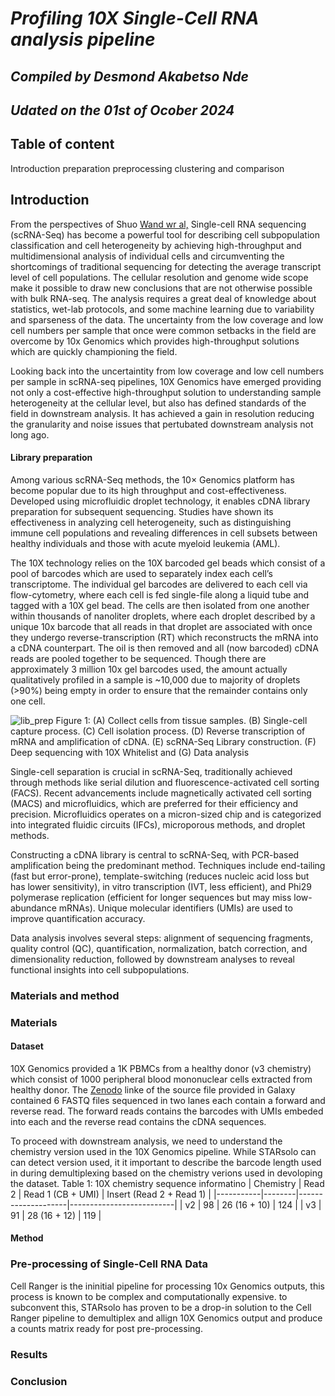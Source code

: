 # *Profiling 10X Single-Cell RNA analysis pipeline*

## *Compiled by Desmond Akabetso Nde*

## *Udated on the 01st of Ocober 2024*

## Table of content

 Introduction
 preparation
 preprocessing
 clustering and comparison


## Introduction

From the perspectives of Shuo [Wand wr al,](https://www.ncbi.nlm.nih.gov/pmc/articles/PMC9918030/) Single-cell RNA sequencing (scRNA-Seq) has become a powerful tool for describing cell subpopulation classification and cell heterogeneity by achieving high-throughput and multidimensional analysis of individual cells and circumventing the shortcomings of traditional sequencing for detecting the average transcript level of cell populations. The cellular resolution and genome wide scope make it possible to draw new conclusions that are not otherwise possible with bulk RNA-seq. The analysis requires a great deal of knowledge about statistics, wet-lab protocols, and some machine learning due to variability and sparseness of the data. The uncertainty from the low coverage and low cell numbers per sample that once were common setbacks in the field are overcome by 10x Genomics which provides high-throughput solutions which are quickly championing the field.

Looking back into the uncertaintity from low coverage and low cell numbers per sample in scRNA-seq pipelines, 10X Genomics have emerged providing not only a cost-effective high-throughput solution to understanding sample heterogeneity at the cellular level, but also has defined standards of the field in downstream analysis. It has achieved a gain in resolution reducing the granularity and noise issues that pertubated downstream analysis not long ago.

#### Library preparation

Among various scRNA-Seq methods, the 10× Genomics platform has become popular due to its high throughput and cost-effectiveness. Developed using microfluidic droplet technology, it enables cDNA library preparation for subsequent sequencing. Studies have shown its effectiveness in analyzing cell heterogeneity, such as distinguishing immune cell populations and revealing differences in cell subsets between healthy individuals and those with acute myeloid leukemia (AML).

The 10X technology relies on the 10X barcoded gel beads which consist of a pool of barcodes which are used to separately index each cell’s transcriptome. The individual gel barcodes are delivered to each cell via flow-cytometry, where each cell is fed single-file along a liquid tube and tagged with a 10X gel bead. The cells are then isolated from one another within thousands of nanoliter droplets, where each droplet described by a unique 10x barcode that all reads in that droplet are associated with once they undergo reverse-transcription (RT) which reconstructs the mRNA into a cDNA counterpart. The oil is then removed and all (now barcoded) cDNA reads are pooled together to be sequenced.
Though there are approximately 3 million 10x gel barcodes used, the amount actually qualitatively profiled in a sample is ~10,000 due to majority of droplets (>90%) being empty in order to ensure that the remainder contains only one cell.

![lib_prep](data/lib_prep.png)
Figure 1: (A) Collect cells from tissue samples. (B) Single-cell capture process. (C) Cell isolation process. (D) Reverse transcription of mRNA and amplification of cDNA. (E) scRNA-Seq Library construction. (F) Deep sequencing with 10X Whitelist and (G) Data analysis

Single-cell separation is crucial in scRNA-Seq, traditionally achieved through methods like serial dilution and fluorescence-activated cell sorting (FACS). Recent advancements include magnetically activated cell sorting (MACS) and microfluidics, which are preferred for their efficiency and precision. Microfluidics operates on a micron-sized chip and is categorized into integrated fluidic circuits (IFCs), microporous methods, and droplet methods.

Constructing a cDNA library is central to scRNA-Seq, with PCR-based amplification being the predominant method. Techniques include end-tailing (fast but error-prone), template-switching (reduces nucleic acid loss but has lower sensitivity), in vitro transcription (IVT, less efficient), and Phi29 polymerase replication (efficient for longer sequences but may miss low-abundance mRNAs). Unique molecular identifiers (UMIs) are used to improve quantification accuracy.

Data analysis involves several steps: alignment of sequencing fragments, quality control (QC), quantification, normalization, batch correction, and dimensionality reduction, followed by downstream analyses to reveal functional insights into cell subpopulations.

### Materials and method

### Materials

#### Dataset

10X Genomics provided a 1K PBMCs from a healthy donor (v3 chemistry) which consist of 1000 peripheral blood mononuclear cells extracted from healthy donor. The [Zenodo](https://zenodo.org/records/3457880) linke of the source file provided in Galaxy contained 6 FASTQ files sequenced in two lanes each contain a forward and reverse read. The forward reads contains the barcodes with UMIs embeded into each and the reverse read contains the cDNA sequences.

To proceed with downstream analysis, we need to understand the chemistry version used in the 10X Genomics pipeline. While STARsolo can can detect version used, it it important to describe the barcode length used in during demultiplexing based on the chemistry verions used in devoloping the dataset.
Table 1: 10X chemistry sequence informatino
| Chemistry | Read 2 | Read 1 (CB + UMI)  | Insert (Read 2 + Read 1) |
|-----------|--------|--------------------|--------------------------|
| v2        | 98     | 26 (16 + 10)       | 124                      |
| v3        | 91     | 28 (16 + 12)       | 119                      |

#### Method

### Pre-processing of Single-Cell RNA Data

Cell Ranger is the ininitial pipeline for processing 10x Genomics outputs, this process is known to be complex and computationally expensive. to subconvent this, STARsolo has proven to be a drop-in solution to the Cell Ranger pipeline to demultiplex and allign 10X Genomics output and produce a counts matrix ready for post pre-processing.


### Results

### Conclusion